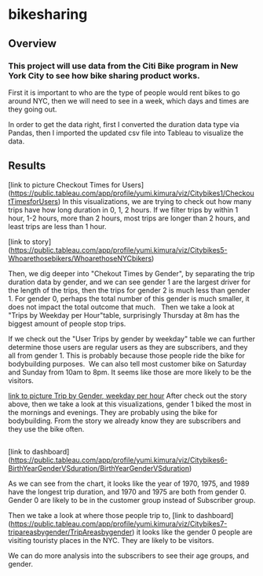 # bikesharing

## Overview 

### This project will use data from the Citi Bike program in New York City to see how bike sharing product works.

First it is important to who are the type of people would rent bikes to go around NYC, then we will need to see in a week, which days and times are they going out. 

In order to get the data right, first I converted the duration data type via Pandas, then I imported the updated csv file into Tableau to visualize the data.  

## Results 

[link to picture Checkout Times for Users] (https://public.tableau.com/app/profile/yumi.kimura/viz/Citybikes1/CheckoutTimesforUsers)
In this visualizations, we are trying to check out how many trips have how long duration in 0, 1, 2 hours. If we filter trips by within 1 hour, 1-2 hours, more than 2 hours, most trips are longer than 2 hours, and least trips are less than 1 hour.  

[link to story] (https://public.tableau.com/app/profile/yumi.kimura/viz/Citybikes5-Whoarethosebikers/WhoarethoseNYCbikers)

Then, we dig deeper into "Chekout Times by Gender", by separating the trip duration data by gender, and we can see gender 1 are the largest driver for the length of the trips, then the trips for gender 2 is much less than gender 1. For gender 0, perhaps the total number of this gender is much smaller, it does not impact the total outcome that much.   Then we take a look at "Trips by Weekday per Hour"table, surprisingly Thursday at 8m has the biggest amount of people stop trips. 

If we check out the "User Trips by gender by weekday" table we can further determine those users are regular users as they are subscribers, and they all from gender 1. This is probably because those people ride the bike for bodybuilding purposes.  We can also tell most customer bike on Saturday and Sunday from 10am to 8pm. It seems like those are more likely to be the visitors. 

[link to picture Trip by Gender, weekday per hour](https://public.tableau.com/app/profile/yumi.kimura/viz/Citybikes4/TripsbyGenderWeekdayperHour) 
After check out the story above, then we take a look at this visualizations, gender 1 biked the most in the mornings and evenings. They are probably using the bike for bodybuilding. From the story we already know they are subscribers and they use the bike often. 


## 

[link to dashboard] (https://public.tableau.com/app/profile/yumi.kimura/viz/Citybikes6-BirthYearGenderVSduration/BirthYearGenderVSduration)

As we can see from the chart, it looks like the year of 1970, 1975, and 1989 have the longest trip duration, and 1970 and 1975 are both from gender 0. Gender 0 are likely to be in the customer group instead of Subscriber group. 


Then we take a look at where those people trip to, [link to dashboard] (https://public.tableau.com/app/profile/yumi.kimura/viz/Citybikes7-tripareasbygender/TripAreasbygender) it looks like the gender 0 people are visiting touristy places in the NYC. They are likely to be visitors. 


We can do more analysis into the subscribers to see their age groups, and gender. 